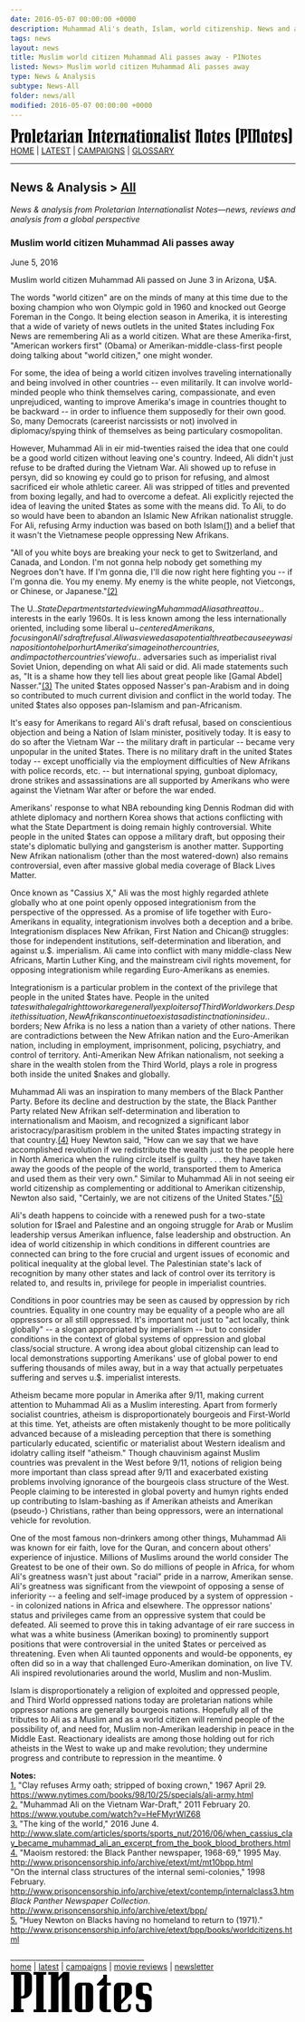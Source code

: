 ```yaml
---
date: 2016-05-07 00:00:00 +0000
description: Muhammad Ali's death, Islam, world citizenship. News and analysis from PINotes -- news, reviews and analysis from a Maoist global perspective
tags: news
layout: news
title: Muslim world citizen Muhammad Ali passes away - PINotes
listed: News> Muslim world citizen Muhammad Ali passes away
type: News & Analysis
subtype: News-All
folder: news/all
modified: 2016-05-07 00:00:00 +0000
---
```

<div class="hide"><p id="banner-md"><a href="../index.md"><img src="../_layouts/images/banner_small_600.png" alt="Proletarian Internationalist Notes (PINotes)" /></a><br /><a href="../index.md">HOME</a> | <a href="../pages/latest.md">LATEST</a> | <a href="../pages/agitation/index.md">CAMPAIGNS</a> | <a href="../pages/glossary/index.md">GLOSSARY</a></p><hr /><h2>News & Analysis &gt; <a href="../news/all/index.md">All</a></h2></div><p id="area-description"><i>News & analysis from Proletarian Internationalist Notes&mdash;news, reviews and analysis from a global perspective</i></p><div class="hide"></div>

### Muslim world citizen Muhammad Ali passes away

<span id="byline">June 5, 2016</span>

Muslim world citizen Muhammad Ali passed on June 3 in Arizona, U$A.

The words "world citizen" are on the minds of many at this time due to the boxing champion who won Olympic gold in 1960 and knocked out George Foreman in the Congo. It being election season in Amerika, it is interesting that a wide of variety of news outlets in the united $tates including Fox News are remembering Ali as a world citizen. What are these Amerika-first, "American workers first" (Obama) or Amerikan-middle-class-first people doing talking about "world citizen," one might wonder.

For some, the idea of being a world citizen involves traveling internationally and being involved in other countries -- even militarily. It can involve world-minded people who think themselves caring, compassionate, and even unprejudiced, wanting to improve Amerika's image in countries thought to be backward -- in order to influence them supposedly for their own good. So, many Democrats (careerist narcissists or not) involved in diplomacy/spying think of themselves as being particulary cosmopolitan.

However, Muhammad Ali in eir mid-twenties raised the idea that one could be a good world citizen without leaving one's country. Indeed, Ali didn't just refuse to be drafted during the Vietnam War. Ali showed up to refuse in persyn, did so knowing ey could go to prison for refusing, and almost sacrificed eir whole athletic career. Ali was stripped of titles and prevented from boxing legally, and had to overcome a defeat. Ali explicitly rejected the idea of leaving the united $tates as some with the means did. To Ali, to do so would have been to abandon an Islamic New Afrikan nationalist struggle. For Ali, refusing Army induction was based on both Islam<a class="note-ref" href="#user-content-note1" name="user-content-noteref1">(1)</a> and a belief that it wasn't the Vietnamese people oppressing New Afrikans.

"All of you white boys are breaking your neck to get to Switzerland, and Canada, and London. I'm not gonna help nobody get something my Negroes don't have. If I'm gonna die, I'll die now right here fighting you -- if I'm gonna die. You my enemy. My enemy is the white people, not Vietcongs, or Chinese, or Japanese."<a class="note-ref" href="#user-content-note2" name="user-content-noteref2">(2)</a>

The U.$. State Department started viewing Muhammad Ali as a threat to u.$. interests in the early 1960s. It is less known among the less internationally oriented, including some liberal u$-centered Amerikans, focusing on Ali's draft refusal. Ali was viewed as a potential threat because ey was in a position to help or hurt Amerika's image in other countries, and impact other countries' view of u.$. adversaries such as imperialist rival Soviet Union, depending on what Ali said or did. Ali made statements such as, "It is a shame how they tell lies about great people like [Gamal Abdel] Nasser."<a class="note-ref" href="#user-content-note3" name="user-content-noteref3">(3)</a> The united $tates opposed Nasser's pan-Arabism and in doing so contributed to much current division and conflict in the world today. The united $tates also opposes pan-Islamism and pan-Africanism.

It's easy for Amerikans to regard Ali's draft refusal, based on conscientious objection and being a Nation of Islam minister, positively today. It is easy to do so after the Vietnam War -- the military draft in particular -- became very unpopular in the united $tates. There is no military draft in the united $tates today -- except unofficially via the employment difficulties of New Afrikans with police records, etc. -- but international spying, gunboat diplomacy, drone strikes and assassinations are all supported by Amerikans who were against the Vietnam War after or before the war ended.

Amerikans' response to what NBA rebounding king Dennis Rodman did with athlete diplomacy and northern Korea shows that actions conflicting with what the State Department is doing remain highly controversial. White people in the united $tates can oppose a military draft, but opposing their state's diplomatic bullying and gangsterism is another matter. Supporting New Afrikan nationalism (other than the most watered-down) also remains controversial, even after massive global media coverage of Black Lives Matter.

Once known as "Cassius X," Ali was the most highly regarded athlete globally who at one point openly opposed integrationism from the perspective of the oppressed. As a promise of life together with Euro-Amerikans in equality, integrationism involves both a deception and a bribe. Integrationism displaces New Afrikan, First Nation and Chican@ struggles: those for independent institutions, self-determination and liberation, and against u.$. imperialism. Ali came into conflict with many middle-class New Africans, Martin Luther King, and the mainstream civil rights movement, for opposing integrationism while regarding Euro-Amerikans as enemies.

 Integrationism is a particular problem in the context of the privilege that people in the united $tates have. People in the united $tates with a legal right to work are generally exploiters of Third World workers. Despite this situation, New Afrikans continue to exist as a distinct nation inside u.$. borders; New Afrika is no less a nation than a variety of other nations. There are contradictions between the New Afrikan nation and the Euro-Amerikan nation, including in employment, imprisonment, policing, psychiatry, and control of territory. Anti-Amerikan New Afrikan nationalism, not seeking a share in the wealth stolen from the Third World, plays a role in progress both inside the united $nakes and globally.

Muhammad Ali was an inspiration to many members of the Black Panther Party. Before its decline and destruction by the state, the Black Panther Party related New Afrikan self-determination and liberation to internationalism and Maoism, and recognized a significant labor aristocracy/parasitism problem in the united $tates impacting strategy in that country.<a class="note-ref" href="#user-content-note4" name="user-content-noteref4">(4)</a> Huey Newton said, "How can we say that we have accomplished revolution if we redistribute the wealth just to the people here in North America when the ruling circle itself is guilty . . . they have taken away the goods of the people of the world, transported them to America and used them as their very own." Similar to Muhammad Ali in not seeing eir world citizenship as complementing or additional to Amerikan citizenship, Newton also said, "Certainly, we are not citizens of the United States."<a class="note-ref" href="#user-content-note5" name="user-content-noteref5">(5)</a>

Ali's death happens to coincide with a renewed push for a two-state solution for I$rael and Palestine and an ongoing struggle for Arab or Muslim leadership versus Amerikan influence, false leadership and obstruction. An idea of world citizenship in which conditions in different countries are connected can bring to the fore crucial and urgent issues of economic and political inequality at the global level. The Palestinian state's lack of recognition by many other states and lack of control over its territory is related to, and results in, privilege for people in imperialist countries.

Conditions in poor countries may be seen as caused by oppression by rich countries. Equality in one country may be equality of a people who are all oppressors or all still oppressed. It's important not just to "act locally, think globally" -- a slogan appropriated by imperialism -- but to consider conditions in the context of global systems of oppression and global class/social structure. A wrong idea about global citizenship can lead to local demonstrations supporting Amerikans' use of global power to end suffering thousands of miles away, but in a way that actually perpetuates suffering and serves u.$. imperialist interests.

Atheism became more popular in Amerika after 9/11, making current attention to Muhammad Ali as a Muslim interesting. Apart from formerly socialist countries, atheism is disproportionately bourgeois and First-World at this time. Yet, atheists are often mistakenly thought to be more politically advanced because of a misleading perception that there is something particularly educated, scientific or materialist about Western idealism and idolatry calling itself "atheism." Though chauvinism against Muslim countries was prevalent in the West before 9/11, notions of religion being more important than class spread after 9/11 and exacerbated existing problems involving ignorance of the bourgeois class structure of the West. People claiming to be interested in global poverty and humyn rights ended up contributing to Islam-bashing as if Amerikan atheists and Amerikan (pseudo-) Christians, rather than being oppressors, were an international vehicle for revolution.

One of the most famous non-drinkers among other things, Muhammad Ali was known for eir faith, love for the Quran, and concern about others' experience of injustice. Millions of Muslims around the world consider The Greatest to be one of their own. So do millions of people in Africa, for whom Ali's greatness wasn't just about "racial" pride in a narrow, Amerikan sense. Ali's greatness was significant from the viewpoint of opposing a sense of inferiority -- a feeling and self-image produced by a system of oppression -- in colonized nations in Africa and elsewhere. The oppressor nations' status and privileges came from an oppressive system that could be defeated. Ali seemed to prove this in taking advantage of eir rare success in what was a white business (Amerikan boxing) to prominently support positions that were controversial in the united $tates or perceived as threatening. Even when Ali taunted opponents and would-be opponents, ey often did so in a way that challenged Euro-Amerikan domination, on live TV. Ali inspired revolutionaries around the world, Muslim and non-Muslim.

Islam is disproportionately a religion of exploited and oppressed people, and Third World oppressed nations today are proletarian nations while oppressor nations are generally bourgeois nations. Hopefully all of the tributes to Ali as a Muslim and as a world citizen will remind people of the possibility of, and need for, Muslim non-Amerikan leadership in peace in the Middle East. Reactionary idealists are among those holding out for rich atheists in the West to wake up and make revolution; they undermine progress and contribute to repression in the meantime. &loz;

<b>Notes:</b><br />
<a class="note-no" href="#user-content-noteref1" name="user-content-note1">1.</a> "Clay refuses Army oath; stripped of boxing crown," 1967 April 29. https://www.nytimes.com/books/98/10/25/specials/ali-army.html</a><br />
<a class="note-no" href="#user-content-noteref2" name="user-content-note2">2.</a> "Muhammad Ali on the Vietnam War-Draft," 2011 February 20. https://www.youtube.com/watch?v=HeFMyrWlZ68<br />
<a class="note-no" href="#user-content-noteref3" name="user-content-note3">3.</a> "The king of the world," 2016 June 4. http://www.slate.com/articles/sports/sports_nut/2016/06/when_cassius_clay_became_muhammad_ali_an_excerpt_from_the_book_blood_brothers.html<br />
<a class="note-no" href="#user-content-noteref4" name="user-content-note4">4.</a> "Maoism restored: the Black Panther newspaper, 1968-69," 1995 May. http://www.prisoncensorship.info/archive/etext/mt/mt10bpp.html<br />
"On the internal class structures of the internal semi-colonies," 1998 February. http://www.prisoncensorship.info/archive/etext/contemp/internalclass3.htm<br />
<i>Black Panther Newspaper Collection</i>. http://www.prisoncensorship.info/archive/etext/bpp/<br />
<a class="note-no" href="#user-content-noteref5" name="user-content-note5">5.</a> "Huey Newton on Blacks having no homeland to return to (1971)." http://www.prisoncensorship.info/archive/etext/bpp/books/worldcitizens.html

<div class="hide"></div><div class="hide"><p>_____________________________________<br /><a href="../index.md">home</a> | <a href="../pages/latest.md">latest</a> | <a href="../pages/agitation/index.md">campaigns</a> | <a href="../reviews/movies/index.md">movie reviews</a> | <a href="../pages/newsletter/index.md">newsletter</a><br /><a href="../index.md"><img src="../_layouts/images/logo_250.png" alt="PINotes" /></a></p></div>
